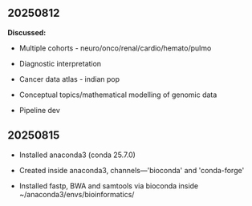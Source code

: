 ## 20250812

**Discussed:**

- Multiple cohorts - neuro/onco/renal/cardio/hemato/pulmo

- Diagnostic interpretation 

- Cancer data atlas - indian pop

- Conceptual topics/mathematical modelling of genomic data 

- Pipeline dev

## 20250815

- Installed anaconda3 (conda 25.7.0)
  
- Created inside anaconda3, channels—'bioconda' and 'conda-forge'
  
- Installed fastp, BWA and samtools via bioconda inside ~/anaconda3/envs/bioinformatics/

